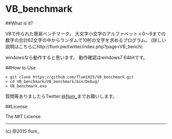 ﻿VB_benchmark
===========

##What is it?

VBで作られた簡易ベンチマーク。
大文字小文字のアルファベット＋0～9までの数字の合計62文字の中からランダムで10桁の文字を求めるプログラム。
(詳しい説明はこちらにhttp://flum.pw/twitter/index.php?page=VB_bench)

windowsなら動作すると思います。
動作確認はwindows7 64bitです。

##How to Use

```
> git clone https://github.com/flum1025/VB_benchmark.git
> cd VB_benchmark/VB_benchmark/bin/Debug/
> VB_benchmark.exe

```


質問等ありましたらTwitter:[@flum_](https://twitter.com/flum_)までお願いします。

##License

The MIT License

-------
(c) @2015 flum_
